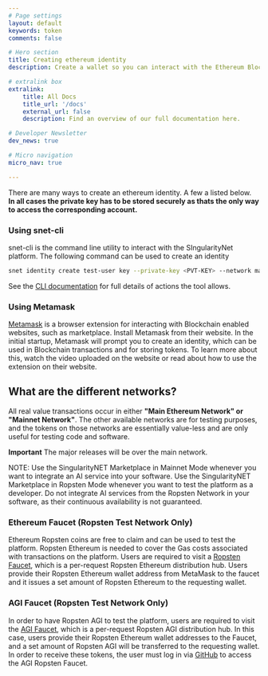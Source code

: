 ```yaml
---
# Page settings
layout: default
keywords: token
comments: false

# Hero section
title: Creating ethereum identity
description: Create a wallet so you can interact with the Ethereum Blockchain

# extralink box
extralink:
    title: All Docs
    title_url: '/docs'
    external_url: false
    description: Find an overview of our full documentation here.

# Developer Newsletter
dev_news: true

# Micro navigation
micro_nav: true

---
```


There are many ways to create an ethereum identity. A few a listed below. 
<br/>
**In all cases the private key has to be stored securely as thats the only way to access the corresponding account.**

### Using snet-cli

snet-cli is the command line utility to interact with the SIngularityNet platform. The following command can be used to create an identity

```sh
snet identity create test-user key --private-key <PVT-KEY> --network mainnet
```
See the <a href="http://snet-cli-docs.singularitynet.io/organization.html" target="_blank">CLI documentation</a> for full details of actions the tool allows.

### Using Metamask

<a href="https://metamask.io/" target="_blank">Metamask</a> is a browser extension for interacting with Blockchain enabled websites, such as marketplace. Install Metamask from their website.
In the initial startup, Metamask will prompt you to create an identity, which can be used in Blockchain transactions and for storing tokens.
To learn more about this, watch the video uploaded on the website or read about how to use the extension on their website.

## What are the different networks?

All real value transactions occur in either **"Main Ethereum Network" or "Mainnet Network"**. The other available networks are for testing purposes, and
the tokens on those networks are essentially value-less and are only useful for testing code and software.
                                                                                                                
**Important** The major releases will be over the main network.

NOTE: Use the SingularityNET Marketplace in Mainnet Mode whenever you want to integrate an AI service into your software. Use the SingularityNET Marketplace in Ropsten Mode whenever you want to test the platform as a developer. Do not integrate AI services from the Ropsten Network in your software, as their continuous availability is not guaranteed.

### Ethereum Faucet (Ropsten Test Network Only)

Ethereum Ropsten coins are free to claim and can be used to test the platform. Ropsten Ethereum is needed to cover the Gas costs associated with transactions on the platform. Users are required to visit a [Ropsten Faucet](https://faucet.metamask.io/), which is a per-request Ropsten Ethereum distribution hub. Users provide their Ropsten Ethereum wallet address from MetaMask to the faucet and it issues a set amount of Ropsten Ethereum to the requesting wallet.

### AGI Faucet (Ropsten Test Network Only)

In order to have Ropsten AGI to test the platform, users are required to visit the [AGI Faucet](https://faucet.singularitynet.io/), which is a per-request Ropsten AGI distribution hub. In this case, users provide their Ropsten Ethereum wallet addresses to the Faucet, and a set amount of Ropsten AGI will be transferred to the requesting wallet. In order to receive these tokens, the user must log in via [GitHub](https://github.com/) to access the AGI Ropsten Faucet. 